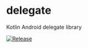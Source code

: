 # delegate
Kotlin Android delegate library

[![Release](https://jitpack.io/v/kvdheijden/delegate.svg?style=flat-square)](https://jitpack.io/#kvdheijden/delegate)
